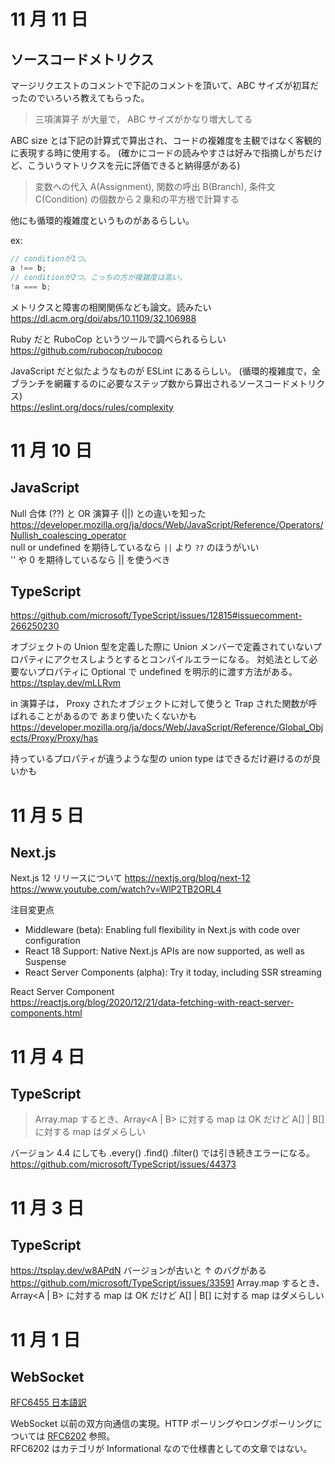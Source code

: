 # 11 月 11 日

## ソースコードメトリクス

マージリクエストのコメントで下記のコメントを頂いて、ABC サイズが初耳だったのでいろいろ教えてもらった。

> 三項演算子 が大量で， ABC サイズがかなり増大してる

ABC size とは下記の計算式で算出され、コードの複雑度を主観ではなく客観的に表現する時に使用する。
(確かにコードの読みやすさは好みで指摘しがちだけど、こういうマトリクスを元に評価できると納得感がある)

> 変数への代入 A(Assignment), 関数の呼出 B(Branch), 条件文 C(Condition) の個数から２乗和の平方根で計算する

他にも循環的複雑度というものがあるらしい。

ex:

```javascript
// conditionが1つ。
a !== b;
// conditionが2つ。こっちの方が複雑度は高い。
!a === b;
```

メトリクスと障害の相関関係なども論文。読みたい  
https://dl.acm.org/doi/abs/10.1109/32.106988

Ruby だと RuboCop というツールで調べられるらしい  
https://github.com/rubocop/rubocop

JavaScript だと似たようなものが ESLint にあるらしい。
(循環的複雑度で，全ブランチを網羅するのに必要なステップ数から算出されるソースコードメトリクス)  
https://eslint.org/docs/rules/complexity

# 11 月 10 日

## JavaScript

Null 合体 (??) と OR 演算子 (||) との違いを知った  
https://developer.mozilla.org/ja/docs/Web/JavaScript/Reference/Operators/Nullish_coalescing_operator  
null or undefined を期待しているなら `||` より `??` のほうがいい  
'' や 0 を期待しているなら || を使うべき

## TypeScript

https://github.com/microsoft/TypeScript/issues/12815#issuecomment-266250230

オブジェクトの Union 型を定義した際に Union メンバーで定義されていないプロパティにアクセスしようとするとコンパイルエラーになる。
対処法として必要ないプロパティに Optional で undefined を明示的に渡す方法がある。  
https://tsplay.dev/mLLRvm

in 演算子は， Proxy されたオブジェクトに対して使うと Trap された関数が呼ばれることがあるので あまり使いたくないかも  
https://developer.mozilla.org/ja/docs/Web/JavaScript/Reference/Global_Objects/Proxy/Proxy/has

持っているプロパティが違うような型の union type はできるだけ避けるのが良いかも

# 11 月 5 日

## Next.js

Next.js 12 リリースについて
https://nextjs.org/blog/next-12
https://www.youtube.com/watch?v=WlP2TB2ORL4

注目変更点

- Middleware (beta): Enabling full flexibility in Next.js with code over configuration
- React 18 Support: Native Next.js APIs are now supported, as well as Suspense
- React Server Components (alpha): Try it today, including SSR streaming

React Server Component  
https://reactjs.org/blog/2020/12/21/data-fetching-with-react-server-components.html

# 11 月 4 日

## TypeScript

> Array.map するとき、Array<A | B> に対する map は OK だけど A[] | B[] に対する map はダメらしい

バージョン 4.4 にしても .every() .find() .filter() では引き続きエラーになる。  
https://github.com/microsoft/TypeScript/issues/44373

# 11 月 3 日

## TypeScript

https://tsplay.dev/w8APdN
バージョンが古いと ↑ のバグがある
https://github.com/microsoft/TypeScript/issues/33591
Array.map するとき、Array<A | B> に対する map は OK だけど A[] | B[] に対する map はダメらしい

# 11 月 1 日

## WebSocket

[RFC6455 日本語訳](https://triple-underscore.github.io/RFC6455-ja.html)

WebSocket 以前の双方向通信の実現。HTTP ポーリングやロングポーリングについては [RFC6202](https://datatracker.ietf.org/doc/html/rfc6202) 参照。  
RFC6202 はカテゴリが Informational なので仕様書としての文章ではない。
